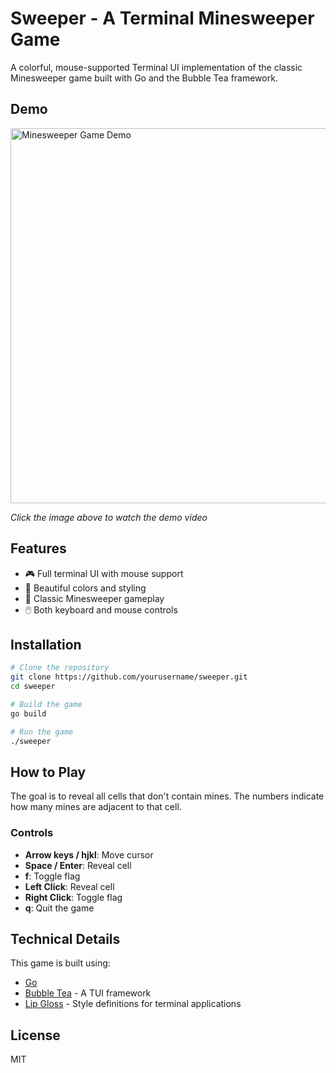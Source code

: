 # Sweeper - A Terminal Minesweeper Game

A colorful, mouse-supported Terminal UI implementation of the classic Minesweeper game built with Go and the Bubble Tea framework.

## Demo

<!-- YouTube video embed with high-quality thumbnail -->
<a href="https://www.youtube.com/watch?v=JeNS1ZNHQs8" target="_blank">
  <img src="https://img.youtube.com/vi/JeNS1ZNHQs8/maxresdefault.jpg" alt="Minesweeper Game Demo" width="600" />
</a>

*Click the image above to watch the demo video*

## Features

- 🎮 Full terminal UI with mouse support
- 🎨 Beautiful colors and styling
- 🧠 Classic Minesweeper gameplay
- 🖱️ Both keyboard and mouse controls

## Installation

```bash
# Clone the repository
git clone https://github.com/yourusername/sweeper.git
cd sweeper

# Build the game
go build

# Run the game
./sweeper
```

## How to Play

The goal is to reveal all cells that don't contain mines. The numbers indicate how many mines are adjacent to that cell.

### Controls

- **Arrow keys / hjkl**: Move cursor
- **Space / Enter**: Reveal cell
- **f**: Toggle flag
- **Left Click**: Reveal cell
- **Right Click**: Toggle flag
- **q**: Quit the game

## Technical Details

This game is built using:

- [Go](https://golang.org/)
- [Bubble Tea](https://github.com/charmbracelet/bubbletea) - A TUI framework
- [Lip Gloss](https://github.com/charmbracelet/lipgloss) - Style definitions for terminal applications

## License

MIT 